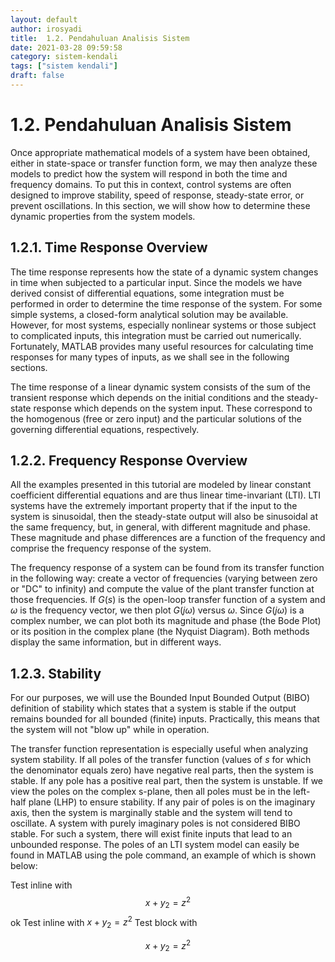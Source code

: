 ```yaml
---
layout: default
author: irosyadi
title:  1.2. Pendahuluan Analisis Sistem
date: 2021-03-28 09:59:58
category: sistem-kendali
tags: ["sistem kendali"]
draft: false
---
```


# 1.2. Pendahuluan Analisis Sistem

Once appropriate mathematical models of a system have been obtained, either in state-space or transfer function form, we may then analyze these models to predict how the system will respond in both the time and frequency domains. To put this in context, control systems are often designed to improve stability, speed of response, steady-state error, or prevent oscillations. In this section, we will show how to determine these dynamic properties from the system models.

## 1.2.1. Time Response Overview

The time response represents how the state of a dynamic system changes in time when subjected to a particular input. Since the models we have derived consist of differential equations, some integration must be performed in order to determine the time response of the system. For some simple systems, a closed-form analytical solution may be available. However, for most systems, especially nonlinear systems or those subject to complicated inputs, this integration must be carried out numerically. Fortunately, MATLAB provides many useful resources for calculating time responses for many types of inputs, as we shall see in the following sections.

The time response of a linear dynamic system consists of the sum of the transient response which depends on the initial conditions and the steady-state response which depends on the system input. These correspond to the homogenous (free or zero input) and the particular solutions of the governing differential equations, respectively.

## 1.2.2. Frequency Response Overview
All the examples presented in this tutorial are modeled by linear constant coefficient differential equations and are thus linear time-invariant (LTI). LTI systems have the extremely important property that if the input to the system is sinusoidal, then the steady-state output will also be sinusoidal at the same frequency, but, in general, with different magnitude and phase. These magnitude and phase differences are a function of the frequency and comprise the frequency response of the system.

The frequency response of a system can be found from its transfer function in the following way: create a vector of frequencies (varying between zero or "DC" to infinity) and compute the value of the plant transfer function at those frequencies. If $G(s)$ is the open-loop transfer function of a system and $\omega$ is the frequency vector, we then plot $G(j\omega)$ versus $\omega$. Since $G(j\omega)$ is a complex number, we can plot both its magnitude and phase (the Bode Plot) or its position in the complex plane (the Nyquist Diagram). Both methods display the same information, but in different ways.

## 1.2.3. Stability
For our purposes, we will use the Bounded Input Bounded Output (BIBO) definition of stability which states that a system is stable if the output remains bounded for all bounded (finite) inputs. Practically, this means that the system will not "blow up" while in operation.

The transfer function representation is especially useful when analyzing system stability. If all poles of the transfer function (values of $s$ for which the denominator equals zero) have negative real parts, then the system is stable. If any pole has a positive real part, then the system is unstable. If we view the poles on the complex s-plane, then all poles must be in the left-half plane (LHP) to ensure stability. If any pair of poles is on the imaginary axis, then the system is marginally stable and the system will tend to oscillate. A system with purely imaginary poles is not considered BIBO stable. For such a system, there will exist finite inputs that lead to an unbounded response. The poles of an LTI system model can easily be found in MATLAB using the pole command, an example of which is shown below:



Test inline with $$x+y_2=z^2$$  ok
Test inline with $x+y_2=z^2$
Test block with

$$x+y_2=z^2$$  
